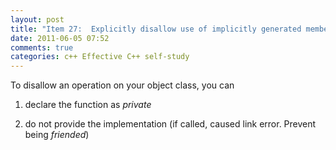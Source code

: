 ```yaml
---
layout: post
title: "Item 27:  Explicitly disallow use of implicitly generated member functions you don't want"
date: 2011-06-05 07:52
comments: true
categories: c++ Effective C++ self-study
---
```


To disallow an operation on your object class, you can


1) declare the function as *private*


2) do not provide the implementation (if called, caused link error. Prevent being *friended*)


